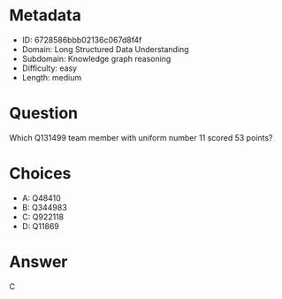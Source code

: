 # Metadata

- ID: 6728586bbb02136c067d8f4f
- Domain: Long Structured Data Understanding
- Subdomain: Knowledge graph reasoning
- Difficulty: easy
- Length: medium

# Question

Which Q131499 team member with uniform number 11 scored 53 points?

# Choices

- A: Q48410
- B: Q344983
- C: Q922118
- D: Q11869

# Answer

C

